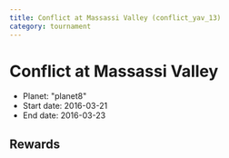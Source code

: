 ```yaml
---
title: Conflict at Massassi Valley (conflict_yav_13)
category: tournament
---
```

# Conflict at Massassi Valley

  * Planet: "planet8"
  * Start date: 2016-03-21
  * End date: 2016-03-23

## Rewards


